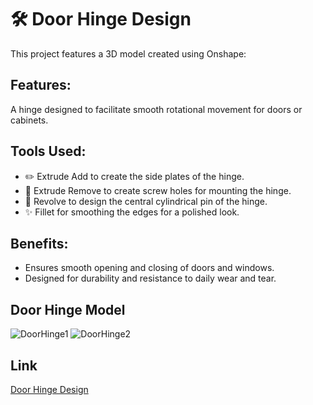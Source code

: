 # 🛠️ Door Hinge Design
This project features a 3D model created using Onshape:

## Features: 
A hinge designed to facilitate smooth rotational movement for doors or cabinets. 

## Tools Used:
- ✏️ Extrude Add to create the side plates of the hinge.
- 🔩 Extrude Remove to create screw holes for mounting the hinge.
- 🔄 Revolve to design the central cylindrical pin of the hinge.
- ✨ Fillet for smoothing the edges for a polished look.

## Benefits:
- Ensures smooth opening and closing of doors and windows.
- Designed for durability and resistance to daily wear and tear.

## Door Hinge Model
![DoorHinge1](https://github.com/user-attachments/assets/2a3e108d-dda7-4f85-b350-1d4454b22fdd)
![DoorHinge2](https://github.com/user-attachments/assets/8f76d4bb-e6da-4bb1-9571-6a8ac70b1796)

## Link
[Door Hinge Design](https://cad.onshape.com/documents/ad7c31fb7e074932011ac44b/w/5d528151163839f7738c3aa5/e/e60187d62ee44d40c856ec1e)
